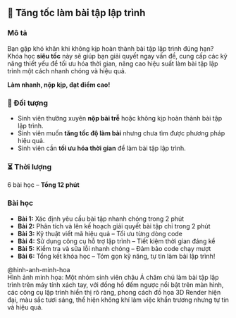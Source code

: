 ## 🚀 Tăng tốc làm bài tập lập trình  

### Mô tả  
Bạn gặp khó khăn khi không kịp hoàn thành bài tập lập trình đúng hạn? Khóa học **siêu tốc** này sẽ giúp bạn giải quyết ngay vấn đề, cung cấp các kỹ năng thiết yếu để tối ưu hóa thời gian, nâng cao hiệu suất làm bài tập lập trình một cách nhanh chóng và hiệu quả.  

**Làm nhanh, nộp kịp, đạt điểm cao!**  

### 🎯 Đối tượng  
- Sinh viên thường xuyên **nộp bài trễ** hoặc không kịp hoàn thành bài tập lập trình.  
- Sinh viên muốn **tăng tốc độ làm bài** nhưng chưa tìm được phương pháp hiệu quả.  
- Sinh viên cần **tối ưu hóa thời gian** để làm bài tập lập trình.  

### ⏳ Thời lượng  
6 bài học – **Tổng 12 phút**  

### Bài học  
- **Bài 1:** Xác định yêu cầu bài tập nhanh chóng trong 2 phút  
- **Bài 2:** Phân tích và lên kế hoạch giải quyết bài tập chỉ trong 2 phút  
- **Bài 3:** Kỹ thuật viết mã hiệu quả – Tối ưu từng dòng code  
- **Bài 4:** Sử dụng công cụ hỗ trợ lập trình – Tiết kiệm thời gian đáng kể  
- **Bài 5:** Kiểm tra và sửa lỗi nhanh chóng – Đảm bảo code chạy mượt  
- **Bài 6:** Tổng kết khóa học – Tóm gọn kỹ năng, tự tin làm bài lập trình!  

@hinh-anh-minh-hoa  
Hình ảnh minh họa: Một nhóm sinh viên châu Á chăm chú làm bài tập lập trình trên máy tính xách tay, với đồng hồ đếm ngược nổi bật trên màn hình, các công cụ lập trình hiển thị rõ ràng, phong cách đồ họa 3D Render hiện đại, màu sắc tươi sáng, thể hiện không khí làm việc khẩn trương nhưng tự tin và hiệu quả.